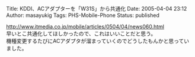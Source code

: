 Title: KDDI、ACアダプターを「W31S」から共通化
Date: 2005-04-04 23:12
Author: masayukig
Tags: PHS-Mobile-Phone
Status: published

<http://www.itmedia.co.jp/mobile/articles/0504/04/news060.html>  
早いとこ共通化してほしかったので、これはいいことだと思う。  
機種変更するたびにACアダプタが溜まっていくのでどうしたもんかと思っていました。
